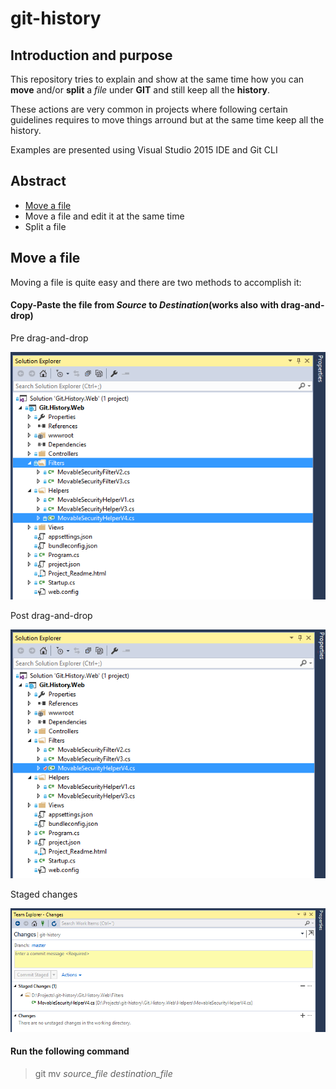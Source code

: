 # git-history

## Introduction and purpose
This repository tries to explain and show at the same time how you can **move** and/or **split** a *file* under **GIT** and still keep all the **history**.

These actions are very common in projects where following certain guidelines requires to move things arround but at the same time keep all the history.

Examples are presented using Visual Studio 2015 IDE and Git CLI

## Abstract
 * [Move a file](#move-a-file)
 * Move a file and edit it at the same time
 * Split a file

## Move a file
Moving a file is quite easy and there are two methods to accomplish it:

#### Copy-Paste the file from *Source* to *Destination*(works also with drag-and-drop)
Pre drag-and-drop

![Pre drag-and-drop](https://raw.githubusercontent.com/aoancea/git-history/master/assets/move-a-file-pre-drag-and-drop.PNG)

Post drag-and-drop

![Pre drag-and-drop](https://raw.githubusercontent.com/aoancea/git-history/master/assets/move-a-file-post-drag-and-drop.PNG)

Staged changes

![Pre drag-and-drop](https://raw.githubusercontent.com/aoancea/git-history/master/assets/move-a-file-staged-changes.PNG)
   
   
#### Run the following command
>git mv *source_file* *destination_file*
